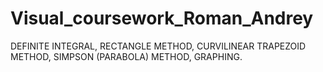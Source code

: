 # Visual_coursework_Roman_Andrey
DEFINITE INTEGRAL, RECTANGLE METHOD, CURVILINEAR TRAPEZOID METHOD, SIMPSON (PARABOLA) METHOD, GRAPHING.
